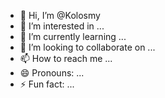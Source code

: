 - 👋 Hi, I’m @Kolosmy
- 👀 I’m interested in ...
- 🌱 I’m currently learning ...
- 💞️ I’m looking to collaborate on ...
- 📫 How to reach me ...
- 😄 Pronouns: ...
- ⚡ Fun fact: ...

<!---
Kolosmy/Kolosmy is a ✨ special ✨ repository because its `README.md` (this file) appears on your GitHub profile.
You can click the Preview link to take a look at your changes.
--->
